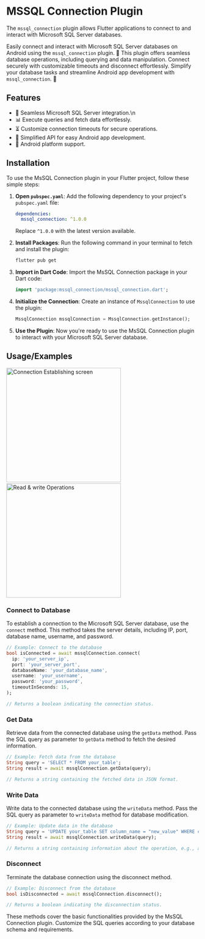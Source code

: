 # MSSQL Connection Plugin

The `mssql_connection` plugin allows Flutter applications to connect to and interact with Microsoft SQL Server databases.

Easily connect and interact with Microsoft SQL Server databases on Android using the `mssql_connection` plugin. 🚀 This plugin offers seamless database operations, including querying and data manipulation. Connect securely with customizable timeouts and disconnect effortlessly. Simplify your database tasks and streamline Android app development with `mssql_connection`. 🔗


## Features

- 🔄 Seamless Microsoft SQL Server integration.\n
- 📊 Execute queries and fetch data effortlessly.
- ⏳ Customize connection timeouts for secure operations.
- 🚀 Simplified API for easy Android app development.
- 🧩 Android platform support.


## Installation


To use the MsSQL Connection plugin in your Flutter project, follow these simple steps:

1. **Open `pubspec.yaml`**: Add the following dependency to your project's `pubspec.yaml` file:

    ```yaml
    dependencies:
      mssql_connection: ^1.0.0
    ```

    Replace `^1.0.0` with the latest version available.

2. **Install Packages**: Run the following command in your terminal to fetch and install the plugin:

    ```bash
    flutter pub get
    ```

3. **Import in Dart Code**: Import the MsSQL Connection package in your Dart code:

    ```dart
    import 'package:mssql_connection/mssql_connection.dart';
    ```

4. **Initialize the Connection**: Create an instance of `MssqlConnection` to use the plugin:

    ```dart
    MssqlConnection mssqlConnection = MssqlConnection.getInstance();
    ```

5. **Use the Plugin**: Now you're ready to use the MsSQL Connection plugin to interact with your Microsoft SQL Server database.


## Usage/Examples

<img src="https://github.com/Hiteshdon/mssql_connection/blob/f58ae81722cd6472d2e574913b54230c0467f6e5/images/image1.png" alt="Connection Establishing screen" width="300"/>&nbsp;&nbsp;&nbsp;&nbsp;&nbsp;&nbsp;&nbsp;
<img src="https://github.com/Hiteshdon/mssql_connection/blob/f58ae81722cd6472d2e574913b54230c0467f6e5/images/image2.png" alt="Read & write Operations" width="300"/>


### Connect to Database

To establish a connection to the Microsoft SQL Server database, use the `connect` method. This method takes the server details, including IP, port, database name, username, and password.

```dart
// Example: Connect to the database
bool isConnected = await mssqlConnection.connect(
  ip: 'your_server_ip',
  port: 'your_server_port',
  databaseName: 'your_database_name',
  username: 'your_username',
  password: 'your_password',
  timeoutInSeconds: 15,
);

// Returns a boolean indicating the connection status.
```
### Get Data

Retrieve data from the connected database using the `getData` method. Pass the SQL query as parameter to `getData` method to fetch the desired information.

```dart
// Example: Fetch data from the database
String query = 'SELECT * FROM your_table';
String result = await mssqlConnection.getData(query);

// Returns a string containing the fetched data in JSON format.
```

### Write Data

Write data to the connected database using the `writeData` method. Pass the SQL query as parameter to `writeData` method for database modification.

```dart
// Example: Update data in the database
String query = 'UPDATE your_table SET column_name = "new_value" WHERE condition';
String result = await mssqlConnection.writeData(query);

// Returns a string containing information about the operation, e.g., affected rows.
```

### Disconnect

Terminate the database connection using the disconnect method.

```dart
// Example: Disconnect from the database
bool isDisconnected = await mssqlConnection.disconnect();

// Returns a boolean indicating the disconnection status.
```

These methods cover the basic functionalities provided by the MsSQL Connection plugin. Customize the SQL queries according to your database schema and requirements.

